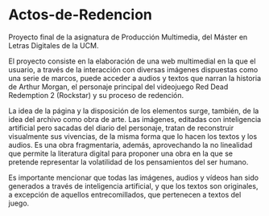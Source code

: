 # Actos-de-Redencion
Proyecto final de la asignatura de Producción Multimedia, del Máster en Letras Digitales de la UCM. 

El proyecto consiste en la elaboración de una web multimedial en la que el usuario, a través de la interacción con diversas imágenes dispuestas como una serie de marcos, puede acceder a audios y textos que narran la historia de Arthur Morgan, el personaje principal del videojuego Red Dead Redemption 2 (Rockstar) y su proceso de redención.

La idea de la página y la disposición de los elementos surge, también, de la idea del archivo como obra de arte. Las imágenes, editadas con inteligencia artificial pero sacadas del diario del personaje, tratan de reconstruir visualmente sus vivencias, de la misma forma que lo hacen los textos y los audios. Es una obra fragmentaria, además, aprovechando la no linealidad que permite la literatura digital para proponer una obra en la que se pretende representar la volatilidad de los pensamientos del ser humano.

Es importante mencionar que todas las imágenes, audios y vídeos han sido generados a través de inteligencia artificial, y que los textos son originales, a excepción de aquellos entrecomillados, que pertenecen a textos del juego. 
